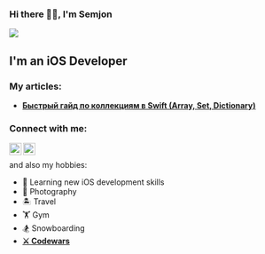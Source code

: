 ### Hi there 👋🏼, I'm Semjon

![](https://komarev.com/ghpvc/?username=semjonG)

## I'm an iOS Developer 

### My articles:
- **<a href="https://habr.com/ru/sandbox/173690/">Быстрый гайд по коллекциям в Swift (Array, Set, Dictionary)</a>**


### Connect with me:

[<img align="left" alt="semjonG | Telegram" width="22px" src="https://img.icons8.com/color/344/telegram-app--v1.png" />][Telegram]
[<img align="left" alt="semjonG | LinkedIn" width="22px" src="https://img.icons8.com/officel/344/linkedin.png" />][linkedin]
<br />


  and also my hobbies: 
- 📖 Learning new iOS development skills
- 📸 Photography
- 🏝️ Travel
- 🏋️ Gym
- 🏂 Snowboarding
- **<a href="https://www.codewars.com/users/Semjon.g">⚔️ Codewars</a>**

[linkedin]: https://www.linkedin.com/in/semjon-gerasimov-48b975235/
[Telegram]: http://t.me/semjon_g/
